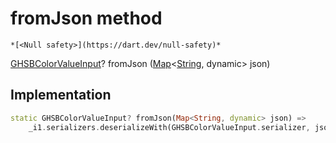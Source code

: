 


# fromJson method




    *[<Null safety>](https://dart.dev/null-safety)*




[GHSBColorValueInput](../../third_party_yonomi_graphql_schema_schema.docs.schema.gql/GHSBColorValueInput-class.md)? fromJson
([Map](https://api.flutter.dev/flutter/dart-core/Map-class.html)&lt;[String](https://api.flutter.dev/flutter/dart-core/String-class.html), dynamic> json)








## Implementation

```dart
static GHSBColorValueInput? fromJson(Map<String, dynamic> json) =>
    _i1.serializers.deserializeWith(GHSBColorValueInput.serializer, json);
```







